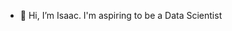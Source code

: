 - 👋 Hi, I’m Isaac. I'm aspiring to be a Data Scientist

<!---
isaacchook/isaacchook is a ✨ special ✨ repository because its `README.md` (this file) appears on your GitHub profile.
You can click the Preview link to take a look at your changes.
--->
